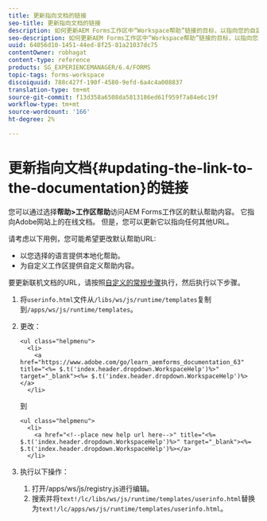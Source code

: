 ```yaml
---
title: 更新指向文档的链接
seo-title: 更新指向文档的链接
description: 如何更新AEM Forms工作区中“Workspace帮助”链接的目标，以指向您的自定义文档链接。
seo-description: 如何更新AEM Forms工作区中“Workspace帮助”链接的目标，以指向您的自定义文档链接。
uuid: 64056d10-1451-44ed-8f25-81a21037dc75
contentOwner: robhagat
content-type: reference
products: SG_EXPERIENCEMANAGER/6.4/FORMS
topic-tags: forms-workspace
discoiquuid: 788c427f-190f-4580-9efd-6a4c4a008837
translation-type: tm+mt
source-git-commit: f13d358a6508da5813186ed61f959f7a84e6c19f
workflow-type: tm+mt
source-wordcount: '166'
ht-degree: 2%

---
```



# 更新指向文档{#updating-the-link-to-the-documentation}的链接

您可以通过选择&#x200B;**帮助>工作区帮助**&#x200B;访问AEM Forms工作区的默认帮助内容。 它指向Adobe网站上的在线文档。 但是，您可以更新它以指向任何其他URL。

请考虑以下用例，您可能希望更改默认帮助URL:

* 以您选择的语言提供本地化帮助。
* 为自定义工作区提供自定义帮助内容。

要更新联机文档的URL，请按照[自定义的常规步骤](/help/forms/using/generic-steps-html-workspace-customization.md)执行，然后执行以下步骤。

1. 将`userinfo.html`文件从`/libs/ws/js/runtime/templates`复制到`/apps/ws/js/runtime/templates`。
1. 更改：

   ```
   <ul class="helpmenu">
     <li>            
       <a href="https://www.adobe.com/go/learn_aemforms_documentation_63" title="<%= $.t('index.header.dropdown.WorkspaceHelp')%>" target="_blank"><%= $.t('index.header.dropdown.WorkspaceHelp')%></a>
     </li>
   ```

   到

   ```
   <ul class="helpmenu">
     <li>            
       <a href="<!--place new help url here-->" title="<%= $.t('index.header.dropdown.WorkspaceHelp')%>" target="_blank"><%= $.t('index.header.dropdown.WorkspaceHelp')%></a>
     </li>
   ```

1. 执行以下操作：

   1. 打开/apps/ws/js/registry.js进行编辑。
   1. 搜索并将`text!/lc/libs/ws/js/runtime/templates/userinfo.html`替换为`text!/lc/apps/ws/js/runtime/templates/userinfo.html`。
